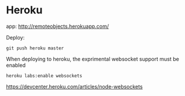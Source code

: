 # Heroku

app: http://remoteobjects.herokuapp.com/

Deploy:

    git push heroku master

When deploying to heroku, the exprimental websocket support must be enabled

    heroku labs:enable websockets

https://devcenter.heroku.com/articles/node-websockets
